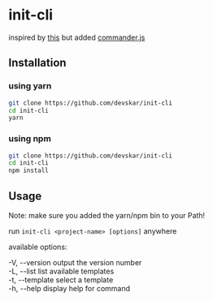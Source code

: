 # init-cli

inspired by [this](https://medium.com/northcoders/creating-a-project-generator-with-node-29e13b3cd309) but added [commander.js](https://github.com/tj/commander.js)

## Installation

### using yarn

```bash
git clone https://github.com/devskar/init-cli
cd init-cli
yarn
```

### using npm

```bash
git clone https://github.com/devskar/init-cli
cd init-cli
npm install
```

## Usage

Note: make sure you added the yarn/npm bin to your Path!

run `init-cli <project-name> [options]` anywhere

available options:

-V, --version output the version number <br>
-L, --list list available templates <br>
-t, --template <template-name> select a template <br>
-h, --help display help for command <br>
